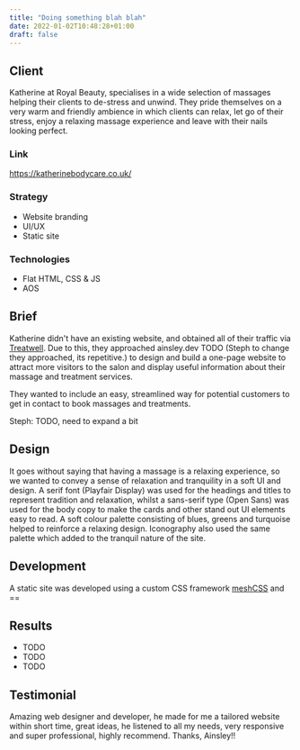 ```yaml
---
title: "Doing something blah blah"
date: 2022-01-02T10:48:28+01:00
draft: false
---
```


## Client
Katherine at Royal Beauty, specialises in a wide selection of massages helping their clients to de-stress and unwind.
They pride themselves on a very warm and friendly ambience in which clients can relax, let go of their stress, enjoy a
relaxing massage experience and leave with their nails looking perfect.

### Link
https://katherinebodycare.co.uk/

### Strategy
- Website branding
- UI/UX
- Static site

### Technologies
- Flat HTML, CSS & JS
- AOS

## Brief
Katherine didn't have an existing website, and obtained all of their traffic via [Treatwell](https://katherineroyalbeauty.mytreatwell.co.uk/).
Due to this, they approached ainsley.dev TODO (Steph to change they approached, its repetitive.) to design and build a
one-page website to attract more visitors to the salon and display useful information about their massage and treatment services.

They wanted to include an easy, streamlined way for potential customers to get in contact to book massages and
treatments.

Steph: TODO, need to expand a bit

## Design
It goes without saying that having a massage is a relaxing experience, so we wanted to convey a sense of relaxation and
tranquility in a soft UI and design. A serif font (Playfair Display) was used for the headings and titles to represent
tradition and relaxation, whilst a sans-serif type (Open Sans) was used for the body copy to make the cards and other
stand out UI elements easy to read. A soft colour palette consisting of blues, greens and turquoise helped to reinforce
a relaxing design. Iconography also used the same palette which added to the tranquil nature of the site.

## Development
A static site was developed using a custom CSS framework [meshCSS](https://meshcss.com) and ==

## Results
- TODO
- TODO
- TODO

## Testimonial
Amazing web designer and developer, he made for me a tailored website within short time, great ideas, he listened to all
my needs, very responsive and super professional, highly recommend. Thanks, Ainsley!!
